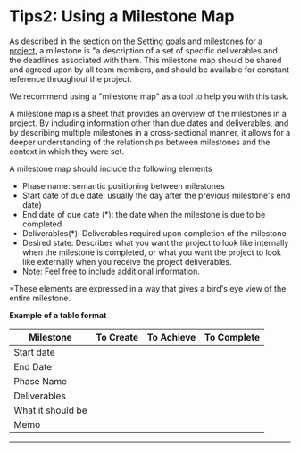 # Tips2: Using a Milestone Map

As described in the section on the [Setting goals and milestones for a project](broken-reference), a milestone is "a description of a set of specific deliverables and the deadlines associated with them. This milestone map should be shared and agreed upon by all team members, and should be available for constant reference throughout the project.

We recommend using a "milestone map" as a tool to help you with this task.

A milestone map is a sheet that provides an overview of the milestones in a project. By including information other than due dates and deliverables, and by describing multiple milestones in a cross-sectional manner, it allows for a deeper understanding of the relationships between milestones and the context in which they were set.

A milestone map should include the following elements

* Phase name: semantic positioning between milestones
* Start date of due date: usually the day after the previous milestone's end date)
* End date of due date (\*): the date when the milestone is due to be completed
* Deliverables(\*): Deliverables required upon completion of the milestone
* Desired state: Describes what you want the project to look like internally when the milestone is completed, or what you want the project to look like externally when you receive the project deliverables.
* Note: Feel free to include additional information.

\*These elements are expressed in a way that gives a bird's eye view of the entire milestone.

**Example of a table format**

| Milestone         | To Create | To Achieve | To Complete |
| ----------------- | --------- | ---------- | ----------- |
| Start date        |           |            |             |
| End Date          |           |            |             |
| Phase Name        |           |            |             |
| Deliverables      |           |            |             |
| What it should be |           |            |             |
| Memo              |           |            |             |

***
